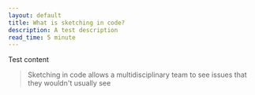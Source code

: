 ```yaml
---
layout: default
title: What is sketching in code?
description: A test description
read_time: 5 minute
---
```

Test content

> Sketching in code allows a multidisciplinary team to see issues that they wouldn't usually see
